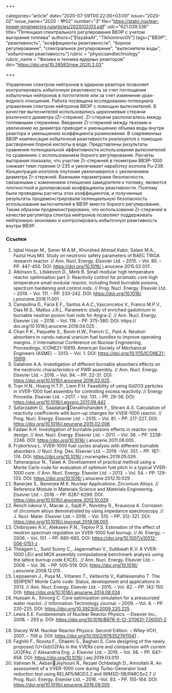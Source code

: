 +++

categories="article"
date="2020-07-09T00:22:00+03:00"
issue="2020-02"
issue_name="2020 - №02"
number="3"
file="https://static.nuclear-power-engineering.ru/articles/2020/02/03.pdf"
udc="621.039.536"
title="Потенциал спектрального регулирования ВВЭР с учетом выгорания топлива"
authors=["ElazakaAI", "TikhomirovGV"]
tags=["ВВЭР", "реактивность", "коэффициенты реактивности", "борное регулирование", "спектральное регулирование", "вытеснители воды", "избыточная реактивность"]
rubric = "physicsandtechnology"
rubric_name = "Физика и техника ядерных реакторов"
doi="https://doi.org/10.26583/npe.2020.2.03"

+++

Управление спектром нейтронов в ядерном реакторе позволяет контролировать избыточную реактивность за счет поглощения избыточных нейтронов в поглотителе или за счет изменения уран-водного отношения. Работа посвящена исследованию потенциала управления спектром нейтронов ВВЭР с помощью вытеснителей. В качестве вытеснителей использовались циркониевые стержни различного диаметра (Zr-стержни). Zr-стержни располагались между топливными стержнями. Введение Zr-стержней между твэлами и увеличение их диаметра приводит к уменьшению объема воды внутри реактора и уменьшению коэффициента размножения. В современных ВВЭР компенсация избыточной реактивности реализуется с помощью растворения борной кислоты в воде. Представлены результаты сравнения потенциальной эффективности использования вытеснителей по сравнению с использованием борного регулирования. Расчеты выгорания показали, что участие Zr-стержней в геометрии ВВЭР-1000 снижает темп горения U-235 и увеличивает наработку изотопа Pu-239. Концентрация изотопов плутония увеличивается с увеличением диаметра Zr-стержней. Важными параметрами безопасности, связанными с изменением отношения замедлителя к топливу, являются плотностной и доплеровский коэффициенты реактивности. Поэтому были проведены расчеты этих коэффициентов, и полученные результаты продемонстрировали потенциальную безопасность использования вытеснителей в ВВЭР вместо борного регулирования. Таким образом продемонстрировано, что использование Zr-стержней в качестве регулятора спектра нейтронов позволяет поддерживать нейтронную экономию и контролировать избыточную реактивность внутри ВВЭР.

### Ссылки

1. Iqbal Hosan M., Soner M.A.M., Khorshed Ahmad Kabir, Salam M.A., Fazlul Huq Md. Study on neutronic safety parameters of BAEC TRIGA research reactor. // Ann. Nucl. Energy. Elsevier Ltd. – 2015. – Vol. 80. – PP. 447-450. DOI: https://doi.org/10.1016/ j.anucene.2015.02.031 . 
2. Atkinson S., Litskevich D., Merk B. Small modular high temperature reactor optimisation part 2: Reactivity control for prismatic core high temperature small modular reactor, including fixed burnable poisons, spectrum hardening and control rods. // Prog. Nucl. Energy. Elsevier Ltd. – 2019. – Vol. 111. – PP. 233-242. DOI: https://doi.org/10.1016/ j.pnucene.2018.11.001 . 
3. Campolina D., Faria E.F., Santos A.A.C.,Vasconcelos V., Franco M.P.V., Dias M.S., Mattos J.R.L. Parametric study of enriched gadolinium in burnable neutron poison fuel rods for Angra-2. // Ann. Nucl. Energy. Elsevier Ltd. – 2018. – Vol. 118. – PP. 375-380. DOI: https:// doi.org/10.1016/j.anucene.2018.04.025 . 
4. Chan P.K., Paquette S., Bonin H.W., French C., Pant A. Neutron absorbers in candu natural uranium fuel bundles to improve operating margins. // International Conference on Nuclear Engineering, Proceedings, ICONE21-15919. American Society of Mechanical Engineers (ASME). – 2013. – Vol. 1. DOI: https://doi.org/10.1115/ICONE21-15919 . 
5. Galahom A.A. Investigation of different burnable absorbers effects on the neutronic characteristics of PWR assembly. // Ann. Nucl. Energy. Elsevier Ltd. – 2016. – Vol. 94. – PP. 22-31. DOI: https://doi.org/10.1016/j.anucene.2016.02.025 . 
6. Tran H.N., Hoang H.T.P., Liem P.H. Feasibility of using Gd2O3 particles in VVER-1000 fuel assembly for controlling excess reactivity. // Energy Procedia. Elsevier Ltd. – 2017. – Vol. 131. – PP. 29-36. DOI: https://doi.org/10.1016/j.egypro.2017.09.442 . 
7. Safarzadeh O., SaadatianDerakhshandeh F., Shirani A.S. Calculation of reactivity coefficients with burn-up changes for VVER-1000 reactor. // Prog. Nucl. Energy. Elsevier Ltd. – 2015. – Vol. 81. – PP. 217-227. DOI: https://doi.org/10.1016/j.pnucene.2015.02.006 . 
8. Fadaei A.H. Investigation of burnable poisons effects in reactor core design. // Ann. Nucl. Energy. Elsevier Ltd. – 2011. – Vol. 38. – PP. 2238-2246. DOI: https://doi.org/10.1016/ j.anucene.2011.06.005 . 
9. Frybortova L. VVER-1000 fuel cycles analysis with different burnable absorbers. // Nucl. Eng. Des. Elsevier Ltd. – 2019. –Vol. 351. – PP. 167-174. DOI: https://doi.org/10.1016/ j.nucengdes.2019.05.026 . 
10. Taheranpour N., Talaei A. Development of practical method using a Monte Carlo code for evaluation of optimum fuel pitch in a typical VVER-1000 core. // Ann. Nucl. Energy. Elsevier Ltd. – 2013. – Vol. 54. – PP. 129-133. DOI: https://doi.org/10.1016/ j.anucene.2012.10.029 . 
11. Banerjee S., Banerjee M.K. Nuclear Applications: Zirconium Alloys. // Reference Module in Materials Science and Materials Engineering. Elsevier Ltd. – 2016. – PP. 6287-6299. DOI: https://doi.org/10.1016/j.anucene.2012.10.029 . 
12. Rench iukova V., Macak J., Sajdl P., Novotny R., Krausova A. Corrosion of zirconium alloys demonstrated by using impedance spectroscopy. // J. Nucl. Mater. Elsevier Ltd. – 2018. – Vol. 510. – PP. 312-321. DOI: https://doi.org/10.1016/j.jnucmat.2018.08.005 . 
13. Chibinyaev A.V., Alekseev P.N., Teplov P.S. Estimation of the effect of neutron spectrum regulation on VVER-1000 fuel burnup. // At. Energy. – 2006. – Vol. 101. – PP. 680-683. DOI: https://doi.org/10.1007/s10512-006-0151-z . 
14. Thilagam L., Sunil Sunny C., Jagannathan V., Subbaiah K.V. A VVER-1000 LEU and MOX assembly computational benchmark analysis using the lattice burnup code EXCEL. // Ann. Nucl. Energy. Elsevier Ltd. – 2009. – Vol. 36. – PP. 505-519. DOI: https://doi.org/10.1016/ j.anucene.2008.12.015 . 
15. Leppaanen J., Pusa M., Viitanen T., Valtavirta V., Kaltiaisenaho T. The SERPENT Monte Carlo code: Status, development and applications in 2013. // Ann. Nucl. Energy. Elsevier Ltd. – 2015. – Vol. 82. – PP. 142-150. DOI: https://doi.org/10.1016/j.anucene.2014.08.024 . 
16. Hussain A., Xinrong C. Core optimization simulation for a pressurized water reactor. // Information Technology Journal. – 2009. – Vol. 8. – PP. 220-225. DOI: https://doi.org/10.3923/itj.2009.220.225 . 
17. Lewis E.E. Fundamentals of Nuclear Reactor Physics. – Elsevier Inc., 2008. – 293 p. DOI: https://doi.org/10.1016/B978-0-12-370631-7.00001-2 . 
18. Stacey W.M. Nuclear Reactor Physics: Second Edition. – Wiley-VCH, 2007. – 706 p. DOI: https://doi.org/10.1002/9783527611041 . 
19. Faghihi F., Roosta F., Ghaemi S., Bagheri S. Core designing of the newly proposed (U+Gd)O2FAs in the VVERs core and comparison with current UO2FAs. // Alexandria Eng. J. Elsevier Ltd. – 2019. – Vol. 58. – PP. 647-658. DOI: https://doi.org/10.1016/ j.aej.2019.03.010 . 
20. Vahman N., AkbariJeyhouni R., Rezaei Ochbelagh D., Amrollahi R. An assessment of a VVER-1000 core during Turbo-Generator load reduction test using RELAP5/MOD3.2 and WIMSD-5B/PARCSv2.7 // Prog. Nucl. Energy. Elsevier Ltd. – 2016. –Vol. 93. – PP. 155-164. DOI: https://doi.org/10.1016/j.pnucene.2016.08.005 . 